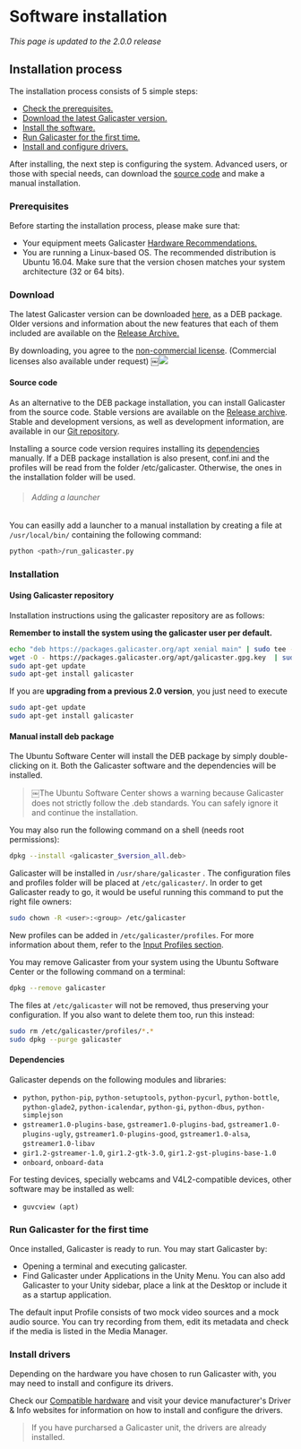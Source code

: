 Software installation
=====================

*This page is updated to the 2.0.0 release*

Installation process
--------------------
The installation process consists of 5 simple steps:

* [Check the prerequisites.](#prerequisites)
* [Download the latest Galicaster version.](#download)
* [Install the software.](#installation)
* [Run Galicaster for the first time.](#run-galicaster-for-the-first-time)
* [Install and configure drivers.](#install-drivers)

After installing, the next step is configuring the system.
Advanced users, or those with special needs, can download the [source code](https://github.com/teltek/Galicaster) and make a manual installation.

### Prerequisites
Before starting the installation process, please make sure that:

* Your equipment meets Galicaster [Hardware Recommendations.](HardwareRecommendations.md)
* You are running a Linux-based OS. The recommended distribution is Ubuntu 16.04. Make sure that the version chosen matches your system architecture (32 or 64 bits).

### Download
The latest Galicaster version can be downloaded [here](http://webfiler.teltek.es/webfiler/galicaster/galicaster_2.0.0_all.deb), as a DEB package. Older versions and information about the new features that each of them included are available on the [Release Archive.](SoftwareInstallation/ReleaseArchive.md)

By downloading, you agree to the [non-commercial license](http://creativecommons.org/licenses/by-nc-sa/3.0/). (Commercial licenses also available under request) ￼![](http://i.creativecommons.org/l/by-nc-sa/3.0/80x15.png)

#### Source code
As an alternative to the DEB package installation, you can install Galicaster from the source code. Stable versions are available on the [Release archive](). Stable and development versions, as well as development information, are available in our [Git repository](http://github.com/teltek/Galicaster).

Installing a source code version requires installing its [dependencies](#dependencies) manually.
If a DEB package installation is also present, conf.ini and the profiles will be read from the folder /etc/galicaster. Otherwise, the ones in the installation folder will be used.

> ###### Adding a launcher
You can easilly add a launcher to a manual installation by creating a file at `/usr/local/bin/` containing the following command:
```bash
python <path>/run_galicaster.py
```

### Installation
#### Using Galicaster repository
Installation instructions using the galicaster repository are as follows:

**Remember to install the system using the galicaster user per default.**  
```bash
echo "deb https://packages.galicaster.org/apt xenial main" | sudo tee --append /etc/apt/sources.list.d/galicaster.list
wget -O - https://packages.galicaster.org/apt/galicaster.gpg.key  | sudo apt-key add -
sudo apt-get update
sudo apt-get install galicaster
```
If you are **upgrading from a previous 2.0 version**, you just need to execute
```bash
sudo apt-get update
sudo apt-get install galicaster
```

#### Manual install deb package
The Ubuntu Software Center  will install the DEB package by simply double-clicking on it. Both the Galicaster software and the dependencies will be installed.

> ￼The Ubuntu Software Center shows a warning because Galicaster does not strictly follow the .deb standards. You can safely ignore it and continue the installation.

You may also run the following command on a shell (needs root permissions):

```bash
dpkg --install <galicaster_$version_all.deb>
```
Galicaster will be installed in `/usr/share/galicaster` . The configuration files and profiles folder will be placed at `/etc/galicaster/`. In order to get Galicaster ready to go, it would be useful running this command to put the right file owners:
```bash
sudo chown -R <user>:<group> /etc/galicaster
```
New profiles can be added in `/etc/galicaster/profiles`. For more information about them, refer to the [Input Profiles section](GalicasterConfiguration/InputProfiles.md).

You may remove Galicaster from your system using the Ubuntu Software Center or the following command on a terminal:
```bash
dpkg --remove galicaster
```
The files at `/etc/galicaster` will not be removed, thus preserving your configuration. If you also want to delete them too, run this instead:

```bash
sudo rm /etc/galicaster/profiles/*.*
sudo dpkg --purge galicaster
```
#### Dependencies

Galicaster depends on the following modules and libraries:

* `python`, `python-pip`, `python-setuptools`, `python-pycurl`, `python-bottle`, `python-glade2`, `python-icalendar`, `python-gi`, `python-dbus`, `python-simplejson`
* `gstreamer1.0-plugins-base`, `gstreamer1.0-plugins-bad`, `gstreamer1.0-plugins-ugly`, `gstreamer1.0-plugins-good`, `gstreamer1.0-alsa`, `gstreamer1.0-libav`
* `gir1.2-gstreamer-1.0`, `gir1.2-gtk-3.0`, `gir1.2-gst-plugins-base-1.0`
* `onboard`, `onboard-data`

For testing devices, specially webcams and V4L2-compatible devices, other software may be installed as well:

* `guvcview (apt)`

### Run Galicaster for the first time
Once installed, Galicaster is ready to run. You may start Galicaster by:

* Opening a terminal and executing galicaster.
* Find Galicaster under Applications in the Unity Menu.
You can also add Galicaster to your Unity sidebar, place a link at the Desktop or include it as a startup application.

The default input Profile consists of two mock video sources and a mock audio source. You can try recording from them, edit its metadata and check if the media is listed in the Media Manager.


### Install drivers
Depending on the hardware you have chosen to run Galicaster with, you may need to install and configure its drivers.

Check our [Compatible hardware](HardwareRecommendations/CompatibleHardware.md) and visit your device manufacturer's Driver & Info websites for information on how to install and configure the drivers.

> If you have purcharsed a Galicaster unit, the drivers are already installed.
